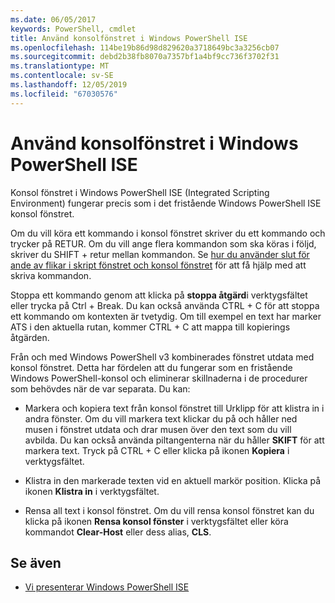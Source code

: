 ```yaml
---
ms.date: 06/05/2017
keywords: PowerShell, cmdlet
title: Använd konsolfönstret i Windows PowerShell ISE
ms.openlocfilehash: 114be19b86d98d829620a3718649bc3a3256cb07
ms.sourcegitcommit: debd2b38fb8070a7357bf1a4bf9cc736f3702f31
ms.translationtype: MT
ms.contentlocale: sv-SE
ms.lasthandoff: 12/05/2019
ms.locfileid: "67030576"
---
```

# <a name="how-to-use-the-console-pane-in-the-windows-powershell-ise"></a>Använd konsolfönstret i Windows PowerShell ISE

Konsol fönstret i Windows PowerShell ISE (Integrated Scripting Environment) fungerar precis som i det fristående Windows PowerShell ISE konsol fönstret.

Om du vill köra ett kommando i konsol fönstret skriver du ett kommando och trycker på RETUR. Om du vill ange flera kommandon som ska köras i följd, skriver du SHIFT + retur mellan kommandon. Se [hur du använder slut för ande av flikar i skript fönstret och konsol fönstret](How-to-Use-Tab-Completion-in-the-Script-Pane-and-Console-Pane.md) för att få hjälp med att skriva kommandon.

Stoppa ett kommando genom att klicka på **stoppa åtgärd**i verktygsfältet eller trycka på Ctrl + Break. Du kan också använda CTRL + C för att stoppa ett kommando om kontexten är tvetydig. Om till exempel en text har marker ATS i den aktuella rutan, kommer CTRL + C att mappa till kopierings åtgärden.

Från och med Windows PowerShell v3 kombinerades fönstret utdata med konsol fönstret. Detta har fördelen att du fungerar som en fristående Windows PowerShell-konsol och eliminerar skillnaderna i de procedurer som behövdes när de var separata. Du kan:

- Markera och kopiera text från konsol fönstret till Urklipp för att klistra in i andra fönster. Om du vill markera text klickar du på och håller ned musen i fönstret utdata och drar musen över den text som du vill avbilda. Du kan också använda piltangenterna när du håller **SKIFT** för att markera text. Tryck på CTRL + C eller klicka på ikonen **Kopiera** i verktygsfältet.

- Klistra in den markerade texten vid en aktuell markör position. Klicka på ikonen **Klistra in** i verktygsfältet.

- Rensa all text i konsol fönstret. Om du vill rensa konsol fönstret kan du klicka på ikonen **Rensa konsol fönster** i verktygsfältet eller köra kommandot **Clear-Host** eller dess alias, **CLS**.

## <a name="see-also"></a>Se även

- [Vi presenterar Windows PowerShell ISE](Introducing-the-Windows-PowerShell-ISE.md)
